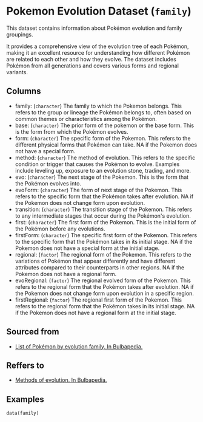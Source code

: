 # Pokemon Evolution Dataset (`family`)

This dataset contains information about Pokémon evolution and family groupings.


It provides a comprehensive view of the evolution tree of each Pokémon,
making it an excellent resource for understanding how different Pokémon are related to each other and how they evolve.
The dataset includes Pokémon from all generations and covers various forms and regional variants.


## Columns
  - family: (`character`) The family to which the Pokemon belongs. This refers to the group or lineage the Pokémon belongs to, often based on common themes or characteristics among the Pokémon.
  - base: (`character`) The prior form of the pokemon or the base form. This is the form from which the Pokémon evolves.
  - form: (`character`) The specific form of the Pokemon. This refers to the different physical forms that Pokémon can take. NA if the Pokemon does not have a special form.
  - method: (`character`) The method of evolution. This refers to the specific condition or trigger that causes the Pokémon to evolve. Examples include leveling up, exposure to an evolution stone, trading, and more.
  - evo: (`character`) The next stage of the Pokemon. This is the form that the Pokémon evolves into.
  - evoForm: (`character`) The form of next stage of the Pokemon. This refers to the specific form that the Pokémon takes after evolution. NA if the Pokemon does not change form upon evolution.
  - transition: (`character`) The transition stage of the Pokemon. This refers to any intermediate stages that occur during the Pokémon's evolution.
  - first: (`character`) The first form of the Pokemon. This is the initial form of the Pokémon before any evolutions.
  - firstForm: (`character`) The specific first form of the Pokemon. This refers to the specific form that the Pokémon takes in its initial stage. NA if the Pokemon does not have a special form at the initial stage.
  - regional: (`factor`) The regional form of the Pokemon. This refers to the variations of Pokémon that appear differently and have different attributes compared to their counterparts in other regions. NA if the Pokemon does not have a regional form.
  - evoRegional: (`factor`) The regional evolved form of the Pokemon. This refers to the regional form that the Pokémon takes after evolution. NA if the Pokemon does not change form upon evolution in a specific region.
  - firstRegional: (`factor`) The regional first form of the Pokemon. This refers to the regional form that the Pokémon takes in its initial stage. NA if the Pokemon does not have a regional form at the initial stage.

## Sourced from
  - [List of Pokémon by evolution family. In Bulbapedia.](https://bulbapedia.bulbagarden.net/wiki/List_of_Pok%C3%A9mon_by_evolution_family)

## Reffers to
  - [Methods of evolution. In Bulbapedia.](https://bulbapedia.bulbagarden.net/wiki/Methods_of_evolution)

## Examples
```
data(family)
```
